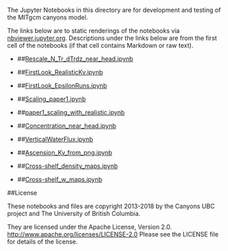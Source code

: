The Jupyter Notebooks in this directory are for development and testing of
the MITgcm canyons model.

The links below are to static renderings of the notebooks via
[nbviewer.jupyter.org](http://nbviewer.jupyter.org/).
Descriptions under the links below are from the first cell of the notebooks
(if that cell contains Markdown or raw text).

* ##[Rescale_N_Tr_dTrdz_near_head.ipynb](http://nbviewer.jupyter.org/urls/bitbucket.org/canyonsubc/outputanalysisnotebooks/raw/tip/RealisticKvMaps/Rescale_N_Tr_dTrdz_near_head.ipynb)  
    
* ##[FirstLook_RealisticKv.ipynb](http://nbviewer.jupyter.org/urls/bitbucket.org/canyonsubc/outputanalysisnotebooks/raw/tip/RealisticKvMaps/FirstLook_RealisticKv.ipynb)  
    
* ##[FirstLook_EpsilonRuns.ipynb](http://nbviewer.jupyter.org/urls/bitbucket.org/canyonsubc/outputanalysisnotebooks/raw/tip/RealisticKvMaps/FirstLook_EpsilonRuns.ipynb)  
    
* ##[Scaling_paper1.ipynb](http://nbviewer.jupyter.org/urls/bitbucket.org/canyonsubc/outputanalysisnotebooks/raw/tip/RealisticKvMaps/Scaling_paper1.ipynb)  
    
* ##[paper1_scaling_with_realistic.ipynb](http://nbviewer.jupyter.org/urls/bitbucket.org/canyonsubc/outputanalysisnotebooks/raw/tip/RealisticKvMaps/paper1_scaling_with_realistic.ipynb)  
    
* ##[Concentration_near_head.ipynb](http://nbviewer.jupyter.org/urls/bitbucket.org/canyonsubc/outputanalysisnotebooks/raw/tip/RealisticKvMaps/Concentration_near_head.ipynb)  
    
* ##[VerticalWaterFlux.ipynb](http://nbviewer.jupyter.org/urls/bitbucket.org/canyonsubc/outputanalysisnotebooks/raw/tip/RealisticKvMaps/VerticalWaterFlux.ipynb)  
    
* ##[Ascension_Kv_from_png.ipynb](http://nbviewer.jupyter.org/urls/bitbucket.org/canyonsubc/outputanalysisnotebooks/raw/tip/RealisticKvMaps/Ascension_Kv_from_png.ipynb)  
    
* ##[Cross-shelf_density_maps.ipynb](http://nbviewer.jupyter.org/urls/bitbucket.org/canyonsubc/outputanalysisnotebooks/raw/tip/RealisticKvMaps/Cross-shelf_density_maps.ipynb)  
    
* ##[Cross-shelf_w_maps.ipynb](http://nbviewer.jupyter.org/urls/bitbucket.org/canyonsubc/outputanalysisnotebooks/raw/tip/RealisticKvMaps/Cross-shelf_w_maps.ipynb)  
    

##License

These notebooks and files are copyright 2013-2018
by the Canyons UBC project
and The University of British Columbia.

They are licensed under the Apache License, Version 2.0.
http://www.apache.org/licenses/LICENSE-2.0
Please see the LICENSE file for details of the license.
